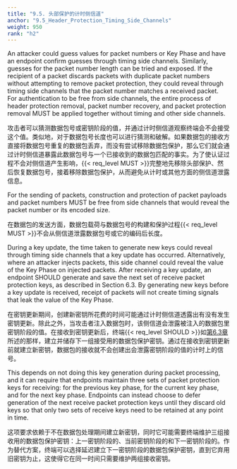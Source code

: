 ```yaml
---
title: "9.5. 头部保护的计时侧信道"
anchor: "9.5_Header_Protection_Timing_Side_Channels"
weight: 950
rank: "h2"
---
```


An attacker could guess values for packet numbers or Key Phase and have an endpoint confirm guesses through timing side channels. Similarly, guesses for the packet number length can be tried and exposed. If the recipient of a packet discards packets with duplicate packet numbers without attempting to remove packet protection, they could reveal through timing side channels that the packet number matches a received packet. For authentication to be free from side channels, the entire process of header protection removal, packet number recovery, and packet protection removal MUST be applied together without timing and other side channels.

攻击者可以猜测数据包号或密钥阶段的值，并通过计时侧信道观察终端会不会接受这个值。类似地，对于数据包号长度也可以进行猜测和破解。如果数据包的接收方直接将数据包号重复的数据包丢弃，而没有尝试移除数据包保护，那么它们就会通过计时侧信道暴露此数据包号与一个已接收到的数据包匹配的事实。为了使认证过程不会对侧信道产生影响，{{< req_level MUST >}}完整地先移除头部保护、然后恢复数据包号，接着移除数据包保护，从而避免从计时或其他方面的侧信道泄露信息。

For the sending of packets, construction and protection of packet payloads and packet numbers MUST be free from side channels that would reveal the packet number or its encoded size.

在数据包的发送方面，数据包载荷与数据包号的构建和保护过程{{< req_level MUST >}}不会从侧信道泄露数据包号或它的编码后长度。

During a key update, the time taken to generate new keys could reveal through timing side channels that a key update has occurred. Alternatively, where an attacker injects packets, this side channel could reveal the value of the Key Phase on injected packets. After receiving a key update, an endpoint SHOULD generate and save the next set of receive packet protection keys, as described in Section 6.3. By generating new keys before a key update is received, receipt of packets will not create timing signals that leak the value of the Key Phase.

在密钥更新期间，创建新密钥所花费的时间可能通过计时侧信道透露出有没有发生密钥更新。除此之外，当攻击者注入数据包时，该侧信道会泄露被注入的数据包里密钥阶段的值。在接收到密钥更新后，终端{{< req_level SHOULD >}}如[第6.3章]()所述的那样，建立并储存下一组接受用的数据包保护密钥。通过在接收到密钥更新前就建立新密钥，数据包的接收就不会创建出会泄露密钥阶段的值的计时上的信号。

This depends on not doing this key generation during packet processing, and it can require that endpoints maintain three sets of packet protection keys for receiving: for the previous key phase, for the current key phase, and for the next key phase. Endpoints can instead choose to defer generation of the next receive packet protection keys until they discard old keys so that only two sets of receive keys need to be retained at any point in time.

这项要求依赖于不在数据包处理期间建立新密钥，同时它可能需要终端维护三组接收用的数据包保护密钥：上一密钥阶段的、当前密钥阶段的和下一密钥阶段的。作为替代方案，终端可以选择延迟建立下一密钥阶段的数据包保护密钥，直到它弃用旧密钥为止，这使得它在同一时间只需要维护两组接收密钥。
